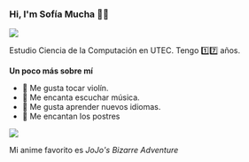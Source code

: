 ### Hi, I'm Sofía Mucha 👋:notes:
 
 ![](https://c.tenor.com/xMmwPOqFFSAAAAAC/aesthetic-typing.gif)

Estudio Ciencia de la Computación en UTEC. Tengo :one::seven: años.

**Un poco más sobre mí**


- :violin: Me gusta tocar violín.
- :musical_score: Me encanta escuchar música. 
- 💬 Me gusta aprender nuevos idiomas.
- :cake: Me encantan los postres

![](https://i.pinimg.com/originals/f1/1c/37/f11c379eb631092b27f02dc1b32357a2.gif)

Mi anime favorito es *JoJo's Bizarre Adventure*
